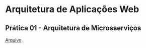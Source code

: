 # Arquitetura de Aplicações Web
## Prática 01 - Arquitetura de Microsserviços
<a href="https://github.com/CarlosEOsawaC/Arquitetura-de-Aplicacoes-Web/tree/main/NOVA/demo" target="_blank">Arquivo</a>
